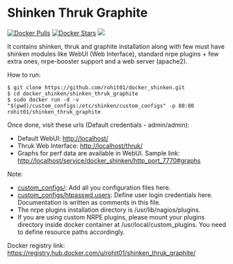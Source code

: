 Shinken Thruk Graphite
======================

[![Docker Pulls](https://img.shields.io/docker/pulls/rohit01/shinken_thruk_graphite.svg)](https://hub.docker.com/r/rohit01/shinken_thruk_graphite/) [![Docker Stars](https://img.shields.io/docker/stars/rohit01/shinken_thruk_graphite.svg)](https://hub.docker.com/r/rohit01/shinken_thruk_graphite/) [![](https://badge.imagelayers.io/rohit01/shinken_thruk_graphite:latest.svg)](https://imagelayers.io/?images=rohit01/shinken_thruk_graphite:latest)

It contains shinken, thruk and graphite installation along with few must have shinken modules like WebUI (Web Interface), standard nrpe plugins + few extra ones, nrpe-booster support and a web server (apache2).

How to run:

    $ git clone https://github.com/rohit01/docker_shinken.git
    $ cd docker_shinken/shinken_thruk_graphite
    $ sudo docker run -d -v "$(pwd)/custom_configs:/etc/shinken/custom_configs" -p 80:80 rohit01/shinken_thruk_graphite

Once done, visit these urls (Default credentials - admin/admin):

* Default WebUI: <http://localhost/>
* Thruk Web Interface: <http://localhost/thruk/>
* Graphs for perf data are available in WebUI. Sample link: <http://localhost/service/docker_shinken/http_port_7770#graphs>

Note:

* [custom_configs/](custom_configs/): Add all you configuration files here.
* [custom_configs/htpasswd.users](custom_configs/htpasswd.users): Define user login credentials here. Documentation is written as comments in this file.
* The nrpe plugins installation directory is /usr/lib/nagios/plugins.
* If you are using custom NRPE plugins, please mount your plugins directory inside docker container at /usr/local/custom_plugins. You need to define resource paths accordingly.

Docker registry link: <https://registry.hub.docker.com/u/rohit01/shinken_thruk_graphite/>
